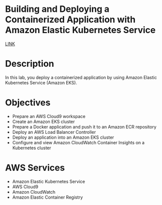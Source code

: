 # Building and Deploying a Containerized Application with Amazon Elastic Kubernetes Service

[LINK](https://skillbuilder.aws/learn/CSSZ7GQMTK/building-and-deploying-a-containerized-application-with-amazon-elastic-kubernetes-service/98RNG7EHT3)

# **Description**

In this lab, you deploy a containerized application by using Amazon Elastic Kubernetes Service (Amazon EKS).

# **Objectives**

- Prepare an AWS Cloud9 workspace
- Create an Amazon EKS cluster
- Prepare a Docker application and push it to an Amazon ECR repository
- Deploy an AWS Load Balancer Controller
- Deploy an application into an Amazon EKS cluster
- Configure and view Amazon CloudWatch Container Insights on a Kubernetes cluster

# **AWS Services**

- Amazon Elastic Kubernetes Service
- AWS Cloud9
- Amazon CloudWatch
- Amazon Elastic Container Registry